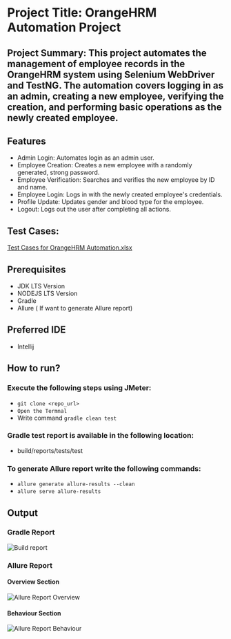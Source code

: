 # Project Title: OrangeHRM Automation Project
## Project Summary: This project automates the management of employee records in the OrangeHRM system using Selenium WebDriver and TestNG. The automation covers logging in as an admin, creating a new employee, verifying the creation, and performing basic operations as the newly created employee.

## Features
- Admin Login: Automates login as an admin user.
- Employee Creation: Creates a new employee with a randomly generated, strong password.
- Employee Verification: Searches and verifies the new employee by ID and name.
- Employee Login: Logs in with the newly created employee's credentials.
- Profile Update: Updates gender and blood type for the employee.
- Logout: Logs out the user after completing all actions.

## Test Cases:
[Test Cases for OrangeHRM Automation.xlsx](https://github.com/user-attachments/files/16821457/Test.Cases.for.OrangeHRM.Automation.xlsx)

## Prerequisites
- JDK LTS Version
- NODEJS LTS Version
- Gradle
- Allure ( If want to generate Allure report)

## Preferred IDE
- Intellij

## How to run?
### Execute the following steps using JMeter:
- ``` git clone <repo_url> ```
- ``` Open the Termnal ```
- Write command ``` gradle clean test ```
### Gradle test report is available in the following location:
- build/reports/tests/test

### To generate Allure report write the following commands:
- ``` allure generate allure-results --clean ```
-  ``` allure serve allure-results ```

## Output
### Gradle Report
![Build report](https://github.com/user-attachments/assets/07931eb9-593d-4437-a648-0c6b34ba4c79)

### Allure Report 
#### Overview Section
![Allure Report Overview](https://github.com/user-attachments/assets/bd3edb49-e24b-40e4-89ef-3ddd55123718)

#### Behaviour Section
![Allure Report Behaviour](https://github.com/user-attachments/assets/0965bedd-b390-468d-9265-0b5b0f7ef767)




